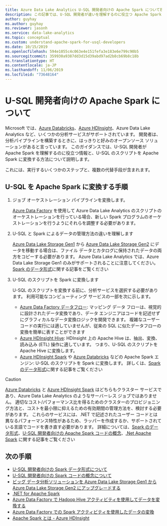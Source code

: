 ```yaml
---
title: Azure Data Lake Analytics U-SQL 開発者向けの Apache Spark について理解する
description: この記事では、U-SQL 開発者が違いを理解するのに役立つ Apache Spark の概念について説明します。
author: guyhay
ms.author: guyhay
ms.reviewer: jasonh
ms.service: data-lake-analytics
ms.topic: conceptual
ms.custom: understand-apache-spark-for-usql-developers
ms.date: 10/15/2019
ms.openlocfilehash: 594e1055c4c063e4e151fefa3e183e6e799c90b5
ms.sourcegitcommit: 359930a9387dd3d15d39abd97ad2b8cb69b8c18b
ms.translationtype: HT
ms.contentlocale: ja-JP
ms.lasthandoff: 11/06/2019
ms.locfileid: "73648164"
---
```

# <a name="understand-apache-spark-for-u-sql-developers"></a>U-SQL 開発者向けの Apache Spark について

Microsoft では、[Azure Databricks](../azure-databricks/what-is-azure-databricks.md)、[Azure HDInsight](../hdinsight/hdinsight-overview.md)、Azure Data Lake Analytics など、いくつかの分析サービスがサポートされています。 開発者は、分析パイプラインを構築するときに、はっきりと好みのオープンソース ソリューションがあると言っています。 このガイダンスでは、U-SQL 開発者が Apache Spark を理解するのに役立つ情報と、U-SQL のスクリプトを Apache Spark に変換する方法について説明します。

これには、実行するいくつかのステップと、複数の代替手段が含まれます。

## <a name="steps-to-transform-u-sql-to-apache-spark"></a>U-SQL を Apache Spark に変換する手順

1. ジョブ オーケストレーション パイプラインを変換します。

   [Azure Data Factory](../data-factory/introduction.md) を使用して Azure Data Lake Analytics のスクリプトのオーケストレーションを行っている場合、新しい Spark プログラムのオーケストレーションを行うようにそれらを調整する必要があります。
2. U-SQL と Spark によるデータの管理方法の違いを理解します

   [Azure Data Lake Storage Gen1](../data-lake-store/data-lake-store-overview.md) から [Azure Data Lake Storage Gen2](../storage/blobs/data-lake-storage-introduction.md) にデータを移動する場合は、ファイル データとカタログに保持されたデータの両方をコピーする必要があります。 Azure Data Lake Analytics では、Azure Data Lake Storage Gen1 のみがサポートされることに注意してください。 [Spark のデータ形式](understand-spark-data-formats.md)に関する記事をご覧ください
3. U-SQL のスクリプトを Spark に変換します

   U-SQL のスクリプトを変換する前に、分析サービスを選択する必要があります。 利用可能なコンピューティング サービスの一部を次に示します。
      - [Azure Data Factory データフロー](../data-factory/concepts-data-flow-overview.md): マッピング データ フローは、視覚的に設計されたデータ変換であり、データ エンジニアはコードを記述せずにグラフィカルなデータ変換ロジックを開発できます。 複雑なユーザー コードの実行には適していませんが、従来の SQL に似たデータフローの変換を簡単に表すことができます
      - [Azure HDInsight Hive](../hdinsight/hadoop/apache-hadoop-using-apache-hive-as-an-etl-tool.md): HDInsight 上の Apache Hive は、抽出、変換、読み込み (ETL) 操作に適しています。 つまり、U-SQL のスクリプトを Apache Hive に変換します。
      - [Azure HDInsight Spark](../hdinsight/spark/apache-spark-overview.md) や [Azure Databricks](../azure-databricks/what-is-azure-databricks.md) などの Apache Spark エンジン: U-SQL のスクリプトを Spark に変換します。 詳しくは、[Spark のデータ形式](understand-spark-data-formats.md)に関する記事をご覧ください

> [!CAUTION]
> [Azure Databricks](../azure-databricks/what-is-azure-databricks.md) と [Azure HDInsight Spark](../hdinsight/spark/apache-spark-overview.md) はどちらもクラスター サービスであり、Azure Data Lake Analytics のようなサーバーレス ジョブではありません。 適切なコスト/パフォーマンス比を得るためのクラスターのプロビジョニング方法と、コストを最小限に抑えるための有効期間の管理方法を、検討する必要があります。 これらのサービスには、.NET で記述されたユーザー コードとは異なるパフォーマンス特性があるため、ラッパーを作成するか、サポートされている言語でコードを書き直す必要があります。 詳細については、[Spark のデータ形式](understand-spark-data-formats.md)、[U-SQL 開発者向けの Apache Spark コードの概念](understand-spark-code-concepts.md)、[.Net Apache Spark](https://dotnet.microsoft.com/apps/data/spark) に関する記事をご覧ください

## <a name="next-steps"></a>次の手順

- [U-SQL 開発者向けの Spark データ形式について](understand-spark-data-formats.md)
- [U-SQL 開発者向けの Spark コードの概念について](understand-spark-code-concepts.md)
- [ビッグ データ分析ソリューションを Azure Data Lake Storage Gen1 から Azure Data Lake Storage Gen2 にアップグレードする](../storage/blobs/data-lake-storage-upgrade.md)
- [.NET for Apache Spark](https://docs.microsoft.com/dotnet/spark/what-is-apache-spark-dotnet)
- [Azure Data Factory で Hadoop Hive アクティビティを使用してデータを変換する](../data-factory/transform-data-using-hadoop-hive.md)
- [Azure Data Factory での Spark アクティビティを使用したデータの変換](../data-factory/transform-data-using-spark.md)
- [Apache Spark とは - Azure HDInsight](../hdinsight/spark/apache-spark-overview.md)
